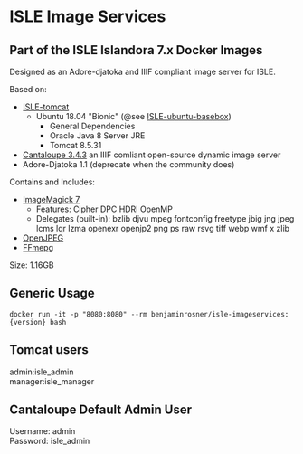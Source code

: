 # ISLE Image Services

## Part of the ISLE Islandora 7.x Docker Images
Designed as an Adore-djatoka and IIIF compliant image server for ISLE.

Based on:
  - [ISLE-tomcat](https://hub.docker.com/r/benjaminrosner/isle-tomcat/)
    - Ubuntu 18.04 "Bionic" (@see [ISLE-ubuntu-basebox](https://hub.docker.com/r/benjaminrosner/isle-ubuntu-basebox/))
      - General Dependencies
      - Oracle Java 8 Server JRE
      - Tomcat 8.5.31
  - [Cantaloupe 3.4.3](https://medusa-project.github.io/cantaloupe/) an IIIF comliant open-source dynamic image server
  - Adore-Djatoka 1.1 (deprecate when the community does)

Contains and Includes:
  - [ImageMagick 7](https://www.imagemagick.org/)
    - Features: Cipher DPC HDRI OpenMP 
    - Delegates (built-in): bzlib djvu mpeg fontconfig freetype jbig jng jpeg lcms lqr lzma openexr openjp2 png ps raw rsvg tiff webp wmf x zlib
  - [OpenJPEG](http://www.openjpeg.org/)
  - [FFmepg](https://www.ffmpeg.org/) 

Size: 1.16GB

## Generic Usage

```
docker run -it -p "8080:8080" --rm benjaminrosner/isle-imageservices:{version} bash
```

## Tomcat users

admin:isle_admin  
manager:isle_manager  

## Cantaloupe Default Admin User

Username: admin  
Password: isle_admin  
